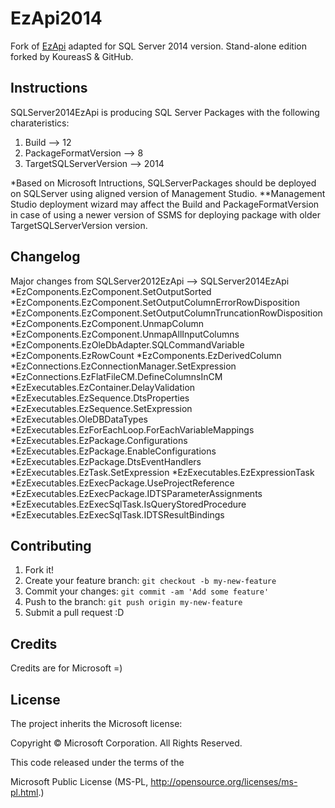# EzApi2014

Fork of [EzApi](http://sqlsrvintegrationsrv.codeplex.com/releases/view/21238) adapted for SQL Server 2014 version. Stand-alone edition forked by KoureasS & GitHub.

## Instructions
SQLServer2014EzApi is producing SQL Server Packages with the following charateristics:
1. Build --> 12
2. PackageFormatVersion --> 8
3. TargetSQLServerVersion --> 2014

*Based on Microsoft Intructions, SQLServerPackages should be deployed on SQLServer using aligned version of Management Studio.
**Management Studio deployment wizard may affect the Build and PackageFormatVersion in case of using a newer version of SSMS for deploying package with older TargetSQLServerVersion version.

## Changelog
Major changes from SQLServer2012EzApi --> SQLServer2014EzApi
*EzComponents.EzComponent.SetOutputSorted
*EzComponents.EzComponent.SetOutputColumnErrorRowDisposition
*EzComponents.EzComponent.SetOutputColumnTruncationRowDisposition
*EzComponents.EzComponent.UnmapColumn
*EzComponents.EzComponent.UnmapAllInputColumns
*EzComponents.EzOleDbAdapter.SQLCommandVariable
*EzComponents.EzRowCount
*EzComponents.EzDerivedColumn
*EzConnections.EzConnectionManager.SetExpression
*EzConnections.EzFlatFileCM.DefineColumnsInCM
*EzExecutables.EzContainer.DelayValidation
*EzExecutables.EzSequence.DtsProperties
*EzExecutables.EzSequence.SetExpression
*EzExecutables.OleDBDataTypes
*EzExecutables.EzForEachLoop.ForEachVariableMappings
*EzExecutables.EzPackage.Configurations
*EzExecutables.EzPackage.EnableConfigurations
*EzExecutables.EzPackage.DtsEventHandlers
*EzExecutables.EzTask.SetExpression
*EzExecutables.EzExpressionTask
*EzExecutables.EzExecPackage.UseProjectReference
*EzExecutables.EzExecPackage.IDTSParameterAssignments
*EzExecutables.EzExecSqlTask.IsQueryStoredProcedure
*EzExecutables.EzExecSqlTask.IDTSResultBindings

## Contributing

1. Fork it!
2. Create your feature branch: `git checkout -b my-new-feature`
3. Commit your changes: `git commit -am 'Add some feature'`
4. Push to the branch: `git push origin my-new-feature`
5. Submit a pull request :D

## Credits

Credits are for Microsoft =)

## License

The project inherits the Microsoft license: 

Copyright © Microsoft Corporation.  All Rights Reserved.

This code released under the terms of the 

Microsoft Public License (MS-PL, http://opensource.org/licenses/ms-pl.html.)

